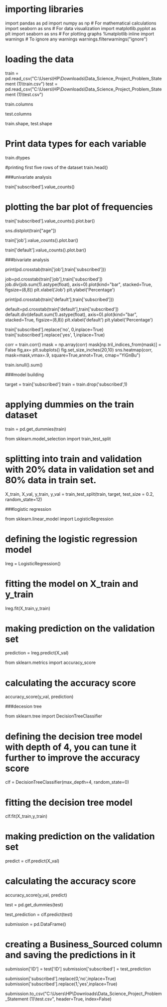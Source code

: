 # importing libraries
import pandas as pd
import numpy as np                     # For mathematical calculations
import seaborn as sns                  # For data visualization
import matplotlib.pyplot as plt
import seaborn as sns                  # For plotting graphs
%matplotlib inline
import warnings                        # To ignore any warnings
warnings.filterwarnings("ignore")

# loading the data
train = pd.read_csv("C:\\Users\\HP\Downloads\\Data_Science_Project_Problem_Statement (1)\\train.csv")
test = pd.read_csv("C:\\Users\\HP\\Downloads\\Data_Science_Project_Problem_Statement (1)\\test.csv")


train.columns


test.columns


train.shape, test.shape


# Print data types for each variable

train.dtypes

#printing first five rows of the dataset
train.head()



###univariate analysis

train['subscribed'].value_counts()


# plotting the bar plot of frequencies

train['subscribed'].value_counts().plot.bar()


sns.distplot(train["age"])

train['job'].value_counts().plot.bar()

train['default'].value_counts().plot.bar()


###bivariate analysis

print(pd.crosstab(train['job'],train['subscribed']))

job=pd.crosstab(train['job'],train['subscribed'])
job.div(job.sum(1).astype(float), axis=0).plot(kind="bar", stacked=True, figsize=(8,8))
plt.xlabel('Job')
plt.ylabel('Percentage')


print(pd.crosstab(train['default'],train['subscribed']))

default=pd.crosstab(train['default'],train['subscribed'])
default.div(default.sum(1).astype(float), axis=0).plot(kind="bar", stacked=True, figsize=(8,8))
plt.xlabel('default')
plt.ylabel('Percentage')


train['subscribed'].replace('no', 0,inplace=True)
train['subscribed'].replace('yes', 1,inplace=True)


corr = train.corr()
mask = np.array(corr)
mask[np.tril_indices_from(mask)] = False
fig,ax= plt.subplots()
fig.set_size_inches(20,10)
sns.heatmap(corr, mask=mask,vmax=.9, square=True,annot=True, cmap="YlGnBu")


train.isnull().sum()


###model building

target = train['subscribed']
train = train.drop('subscribed',1)


# applying dummies on the train dataset

train = pd.get_dummies(train)


from sklearn.model_selection import train_test_split

# splitting into train and validation with 20% data in validation set and 80% data in train set.

X_train, X_val, y_train, y_val = train_test_split(train, target, test_size = 0.2, random_state=12)


###logistic regression

from sklearn.linear_model import LogisticRegression

# defining the logistic regression model

lreg = LogisticRegression()


# fitting the model on  X_train and y_train

lreg.fit(X_train,y_train)


# making prediction on the validation set

prediction = lreg.predict(X_val)


from sklearn.metrics import accuracy_score



# calculating the accuracy score

accuracy_score(y_val, prediction)


###decesion tree

from sklearn.tree import DecisionTreeClassifier


# defining the decision tree model with depth of 4, you can tune it further to improve the accuracy score

clf = DecisionTreeClassifier(max_depth=4, random_state=0)


# fitting the decision tree model

clf.fit(X_train,y_train)


# making prediction on the validation set

predict = clf.predict(X_val)


# calculating the accuracy score

accuracy_score(y_val, predict)


test = pd.get_dummies(test)


test_prediction = clf.predict(test)


submission = pd.DataFrame()


# creating a Business_Sourced column and saving the predictions in it

submission['ID'] = test['ID']
submission['subscribed'] = test_prediction


submission['subscribed'].replace(0,'no',inplace=True)
submission['subscribed'].replace(1,'yes',inplace=True)


submission.to_csv("C:\\Users\\HP\\Downloads\\Data_Science_Project_Problem_Statement (1)\\test.csv", header=True, index=False)








